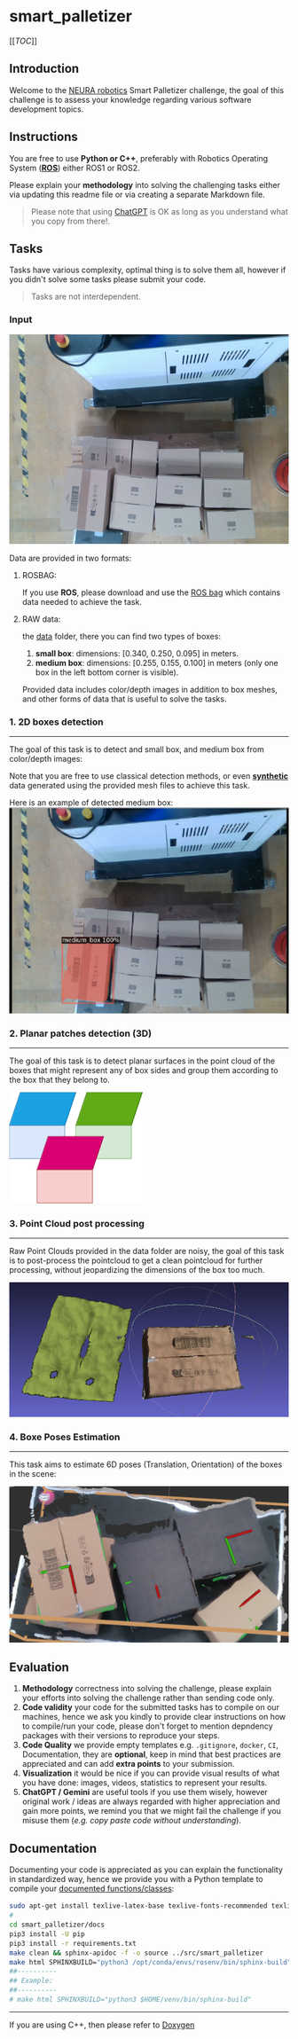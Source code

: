 # smart_palletizer

[[_TOC_]]

## Introduction

Welcome to the [NEURA robotics](https://neura-robotics.com) Smart Palletizer challenge, the goal of this challenge is to assess your knowledge regarding various software development topics.

## Instructions

You are free to use **Python or C++**, preferably with Robotics Operating System ([**ROS**](https://www.ros.org)) either ROS1 or ROS2.

Please explain your **methodology** into solving the challenging tasks either via updating this readme file or via creating a separate Markdown file.

> Please note that using [ChatGPT](https://chatgpt.com) is OK as long as you understand what you copy from there!.

## Tasks

Tasks have various complexity, optimal thing is to solve them all, however if you didn't solve some tasks please submit your code.

> Tasks are not interdependent.

### Input

![color_image](/data/medium_box/color_image.png)

Data are provided in two formats:
1. ROSBAG:

    If you use **ROS**, please download and use the [ROS bag](https://drive.google.com/file/d/1ldM94Tz_I5NytLaQB8AydF_pxDG7EOkd/view?usp=sharing) which contains data needed to achieve the task.
2. RAW data:

    the [data](./data/) folder, there you can find two types of boxes:
    1. **small box**: dimensions: [0.340, 0.250, 0.095] in meters.
    2. **medium box**: dimensions: [0.255, 0.155, 0.100] in meters (only one box in the left bottom corner is visible).

    Provided data includes color/depth images in addition to box meshes, and other forms of data that is useful to solve the tasks.


### 1. 2D boxes detection

---

The goal of this task is to detect and small box, and medium box from color/depth images:

Note that you are free to use classical detection methods, or even [**synthetic**](https://github.com/DLR-RM/BlenderProc) data generated using the provided mesh files to achieve this task.

Here is an example of detected medium box:
![medium_box](./docs/imgs/medium_box.png)


### 2. Planar patches detection (3D)

---

The goal of this task is to detect planar surfaces in the point cloud of the boxes that might represent any of box sides and group them according to the box that they belong to.

![planar_patches](./docs/imgs/planar_patches.png)

### 3. Point Cloud post processing

---

Raw Point Clouds provided in the data folder are noisy, the goal of this task is to post-process the pointcloud to get a clean pointcloud for further processing, without jeopardizing the dimensions of the box too much.

![clean_cloud](./docs/imgs/clean_cloud.png)

### 4. Boxe Poses Estimation

---

This task aims to estimate 6D poses (Translation, Orientation) of the boxes in the scene:

![boxes_poses](./docs/imgs/boxes_poses.png)

## Evaluation

1. **Methodology** correctness into solving the challenge, please explain your efforts into solving the challenge rather than sending code only.
1. **Code validity** your code for the submitted tasks has to compile on our machines, hence we ask you kindly to provide clear instructions on how to compile/run your code, please don't forget to mention depndency packages with their versions to reproduce your steps.
3. **Code Quality** we provide empty templates e.g. `.gitignore`, `docker`, `CI`, Documentation, they are **optional**, keep in mind that best practices are appreciated and can add **extra points** to your submission.
4. **Visualization** it would be nice if you can provide visual results of what you have done: images, videos, statistics to represent your results.
5. **ChatGPT / Gemini** are useful tools if you use them wisely, however original work / ideas are always regarded with higher appreciation and gain more points, we remind you that we might fail the challenge if you misuse them (*e.g. copy paste code without understanding*).

## Documentation

Documenting your code is appreciated as you can explain the functionality in standardized way, hence we provide you with a Python template to compile your [documented functions/classes](https://www.geeksforgeeks.org/python-docstrings):

```sh
sudo apt-get install texlive-latex-base texlive-fonts-recommended texlive-fonts-extra texlive-latex-extra latexmk
#
cd smart_palletizer/docs
pip3 install -U pip
pip3 install -r requirements.txt
make clean && sphinx-apidoc -f -o source ../src/smart_palletizer
make html SPHINXBUILD="python3 /opt/conda/envs/rosenv/bin/sphinx-build"
##----------
## Example:
##----------
# make html SPHINXBUILD="python3 $HOME/venv/bin/sphinx-build"
```
---

If you are using C++, then please refer to [Doxygen](https://www.doxygen.nl)
